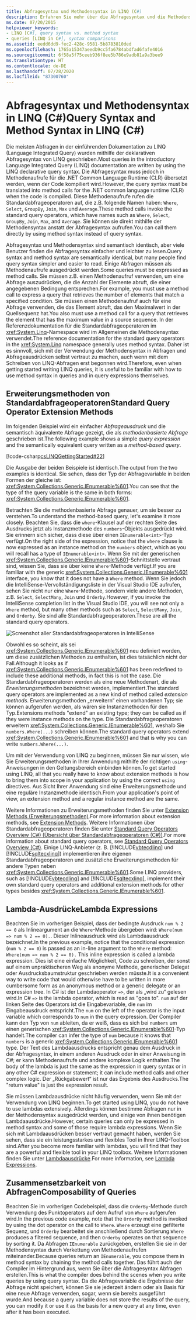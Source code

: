 ```yaml
---
title: Abfragesyntax und Methodensyntax in LINQ (C#)
description: Erfahren Sie mehr über die Abfragesyntax und die Methodensyntax in LINQ. Hierzu gehören auch Erweiterungsmethoden von Standardabfrageoperatoren sowie Lambdaausdrücke.
ms.date: 07/20/2015
helpviewer_keywords:
- LINQ [C#], query syntax vs. method syntax
- queries [LINQ in C#], syntax comparisons
ms.assetid: eedd6dd9-fec2-428c-9581-5b8783810ded
ms.openlocfilehash: 1765a15347aeedb9cc5fa6784abdfad6fafe4016
ms.sourcegitcommit: 6f58a5f75ceeb936f8ee5b786e9adb81a9a3bee9
ms.translationtype: HT
ms.contentlocale: de-DE
ms.lasthandoff: 07/28/2020
ms.locfileid: "87300760"
---
```

# <a name="query-syntax-and-method-syntax-in-linq-c"></a><span data-ttu-id="dd5d5-104">Abfragesyntax und Methodensyntax in LINQ (C#)</span><span class="sxs-lookup"><span data-stu-id="dd5d5-104">Query Syntax and Method Syntax in LINQ (C#)</span></span>
<span data-ttu-id="dd5d5-105">Die meisten Abfragen in der einführenden Dokumentation zu LINQ (Language Integrated Query) wurden mithilfe der deklarativen Abfragesyntax von LINQ geschrieben.</span><span class="sxs-lookup"><span data-stu-id="dd5d5-105">Most queries in the introductory Language Integrated Query (LINQ) documentation are written by using the LINQ declarative query syntax.</span></span> <span data-ttu-id="dd5d5-106">Die Abfragesyntax muss jedoch in Methodenaufrufe für die .NET Common Language Runtime (CLR) übersetzt werden, wenn der Code kompiliert wird.</span><span class="sxs-lookup"><span data-stu-id="dd5d5-106">However, the query syntax must be translated into method calls for the .NET common language runtime (CLR) when the code is compiled.</span></span> <span data-ttu-id="dd5d5-107">Diese Methodenaufrufe rufen die Standardabfrageoperatoren auf, die z.B. folgende Namen haben: `Where`, `Select`, `GroupBy`, `Join`, `Max` und `Average`.</span><span class="sxs-lookup"><span data-stu-id="dd5d5-107">These method calls invoke the standard query operators, which have names such as `Where`, `Select`, `GroupBy`, `Join`, `Max`, and `Average`.</span></span> <span data-ttu-id="dd5d5-108">Sie können sie direkt mithilfe der Methodensyntax anstatt der Abfragesyntax aufrufen.</span><span class="sxs-lookup"><span data-stu-id="dd5d5-108">You can call them directly by using method syntax instead of query syntax.</span></span>  
  
 <span data-ttu-id="dd5d5-109">Abfragesyntax und Methodensyntax sind semantisch identisch, aber viele Benutzer finden die Abfragesyntax einfacher und leichter zu lesen.</span><span class="sxs-lookup"><span data-stu-id="dd5d5-109">Query syntax and method syntax are semantically identical, but many people find query syntax simpler and easier to read.</span></span> <span data-ttu-id="dd5d5-110">Einige Abfragen müssen als Methodenaufrufe ausgedrückt werden.</span><span class="sxs-lookup"><span data-stu-id="dd5d5-110">Some queries must be expressed as method calls.</span></span> <span data-ttu-id="dd5d5-111">Sie müssen z.B. einen Methodenaufruf verwenden, um eine Abfrage auszudrücken, die die Anzahl der Elemente abruft, die einer angegebenen Bedingung entsprechen.</span><span class="sxs-lookup"><span data-stu-id="dd5d5-111">For example, you must use a method call to express a query that retrieves the number of elements that match a specified condition.</span></span> <span data-ttu-id="dd5d5-112">Sie müssen einen Methodenaufruf auch für eine Abfrage verwenden, die das Element abruft, das den Maximalwert in der Quellsequenz hat.</span><span class="sxs-lookup"><span data-stu-id="dd5d5-112">You also must use a method call for a query that retrieves the element that has the maximum value in a source sequence.</span></span> <span data-ttu-id="dd5d5-113">In der Referenzdokumentation für die Standardabfrageoperatoren im <xref:System.Linq>-Namespace wird im Allgemeinen die Methodensyntax verwendet.</span><span class="sxs-lookup"><span data-stu-id="dd5d5-113">The reference documentation for the standard query operators in the <xref:System.Linq> namespace generally uses method syntax.</span></span> <span data-ttu-id="dd5d5-114">Daher ist es sinnvoll, sich mit der Verwendung der Methodensyntax in Abfragen und Abfrageausdrücken selbst vertraut zu machen, auch wenn mit dem Schreiben von LINQ-Abfragen erst begonnen wird.</span><span class="sxs-lookup"><span data-stu-id="dd5d5-114">Therefore, even when getting started writing LINQ queries, it is useful to be familiar with how to use method syntax in queries and in query expressions themselves.</span></span>  
  
## <a name="standard-query-operator-extension-methods"></a><span data-ttu-id="dd5d5-115">Erweiterungsmethoden von Standardabfrageoperatoren</span><span class="sxs-lookup"><span data-stu-id="dd5d5-115">Standard Query Operator Extension Methods</span></span>  
 <span data-ttu-id="dd5d5-116">Im folgenden Beispiel wird ein einfacher *Abfrageausdruck* und die semantisch äquivalente Abfrage gezeigt, die als *methodenbasierte Abfrage* geschrieben ist.</span><span class="sxs-lookup"><span data-stu-id="dd5d5-116">The following example shows a simple *query expression* and the semantically equivalent query written as a *method-based query*.</span></span>  
  
 [!code-csharp[csLINQGettingStarted#22](~/samples/snippets/csharp/VS_Snippets_VBCSharp/CsLINQGettingStarted/CS/Class1.cs#22)]  
  
 <span data-ttu-id="dd5d5-117">Die Ausgabe der beiden Beispiele ist identisch.</span><span class="sxs-lookup"><span data-stu-id="dd5d5-117">The output from the two examples is identical.</span></span> <span data-ttu-id="dd5d5-118">Sie sehen, dass der Typ der Abfragevariable in beiden Formen der gleiche ist: <xref:System.Collections.Generic.IEnumerable%601>.</span><span class="sxs-lookup"><span data-stu-id="dd5d5-118">You can see that the type of the query variable is the same in both forms: <xref:System.Collections.Generic.IEnumerable%601>.</span></span>  
  
 <span data-ttu-id="dd5d5-119">Betrachten Sie die methodenbasierte Abfrage genauer, um sie besser zu verstehen.</span><span class="sxs-lookup"><span data-stu-id="dd5d5-119">To understand the method-based query, let's examine it more closely.</span></span> <span data-ttu-id="dd5d5-120">Beachten Sie, dass die `where`-Klausel auf der rechten Seite des Ausdrucks jetzt als Instanzmethode des `numbers`-Objekts ausgedrückt wird. Sie erinnern sich sicher, dass diese über einen `IEnumerable<int>`-Typ verfügt.</span><span class="sxs-lookup"><span data-stu-id="dd5d5-120">On the right side of the expression, notice that the `where` clause is now expressed as an instance method on the `numbers` object, which as you will recall has a type of `IEnumerable<int>`.</span></span> <span data-ttu-id="dd5d5-121">Wenn Sie mit der generischen <xref:System.Collections.Generic.IEnumerable%601>-Schnittstelle vertraut sind, wissen Sie, dass sie über keine `Where`-Methode verfügt.</span><span class="sxs-lookup"><span data-stu-id="dd5d5-121">If you are familiar with the generic <xref:System.Collections.Generic.IEnumerable%601> interface, you know that it does not have a `Where` method.</span></span> <span data-ttu-id="dd5d5-122">Wenn Sie jedoch die IntelliSense-Vervollständigungsliste in der Visual Studio IDE aufrufen, sehen Sie nicht nur eine `Where`-Methode, sondern viele andere Methoden, z.B. `Select`, `SelectMany`, `Join` und `Orderby`.</span><span class="sxs-lookup"><span data-stu-id="dd5d5-122">However, if you invoke the IntelliSense completion list in the Visual Studio IDE, you will see not only a `Where` method, but many other methods such as `Select`, `SelectMany`, `Join`, and `Orderby`.</span></span> <span data-ttu-id="dd5d5-123">Sie sind alle Standardabfrageoperatoren.</span><span class="sxs-lookup"><span data-stu-id="dd5d5-123">These are all the standard query operators.</span></span>  
  
 ![Screenshot aller Standardabfrageoperatoren in IntelliSense](./media/query-syntax-and-method-syntax-in-linq/standard-query-operators.png)  
  
 <span data-ttu-id="dd5d5-125">Obwohl es so scheint, als sei <xref:System.Collections.Generic.IEnumerable%601> neu definiert worden, um diese zusätzlichen Methoden zu enthalten, ist dies tatsächlich nicht der Fall.</span><span class="sxs-lookup"><span data-stu-id="dd5d5-125">Although it looks as if <xref:System.Collections.Generic.IEnumerable%601> has been redefined to include these additional methods, in fact this is not the case.</span></span> <span data-ttu-id="dd5d5-126">Die Standardabfrageoperatoren werden als eine neue Methodenart, die als *Erweiterungsmethoden* bezeichnet werden, implementiert.</span><span class="sxs-lookup"><span data-stu-id="dd5d5-126">The standard query operators are implemented as a new kind of method called *extension methods*.</span></span> <span data-ttu-id="dd5d5-127">Erweiterungsmethoden „erweitern“ einen vorhandenen Typ; sie können aufgerufen werden, als wären sie Instanzmethoden für den Typ.</span><span class="sxs-lookup"><span data-stu-id="dd5d5-127">Extensions methods "extend" an existing type; they can be called as if they were instance methods on the type.</span></span> <span data-ttu-id="dd5d5-128">Die Standardabfrageoperatoren erweitern <xref:System.Collections.Generic.IEnumerable%601>, weshalb Sie `numbers.Where(...)` schreiben können.</span><span class="sxs-lookup"><span data-stu-id="dd5d5-128">The standard query operators extend <xref:System.Collections.Generic.IEnumerable%601> and that is why you can write `numbers.Where(...)`.</span></span>  
  
 <span data-ttu-id="dd5d5-129">Um mit der Verwendung von LINQ zu beginnen, müssen Sie nur wissen, wie Sie Erweiterungsmethoden in Ihrer Anwendung mithilfe der richtigen `using`-Anweisungen in den Geltungsbereich einbinden können.</span><span class="sxs-lookup"><span data-stu-id="dd5d5-129">To get started using LINQ, all that you really have to know about extension methods is how to bring them into scope in your application by using the correct `using` directives.</span></span> <span data-ttu-id="dd5d5-130">Aus Sicht Ihrer Anwendung sind eine Erweiterungsmethode und eine reguläre Instanzmethode identisch.</span><span class="sxs-lookup"><span data-stu-id="dd5d5-130">From your application's point of view, an extension method and a regular instance method are the same.</span></span>  
  
 <span data-ttu-id="dd5d5-131">Weitere Informationen zu Erweiterungsmethoden finden Sie unter [Extension Methods (Erweiterungsmethoden)](../../classes-and-structs/extension-methods.md).</span><span class="sxs-lookup"><span data-stu-id="dd5d5-131">For more information about extension methods, see [Extension Methods](../../classes-and-structs/extension-methods.md).</span></span> <span data-ttu-id="dd5d5-132">Weitere Informationen über Standardabfrageoperatoren finden Sie unter [Standard Query Operators Overview (C#) (Übersicht über Standardabfrageoperatoren (C#))](./standard-query-operators-overview.md).</span><span class="sxs-lookup"><span data-stu-id="dd5d5-132">For more information about standard query operators, see [Standard Query Operators Overview (C#)](./standard-query-operators-overview.md).</span></span> <span data-ttu-id="dd5d5-133">Einige LINQ-Anbieter (z. B. [!INCLUDE[vbtecdlinq](~/includes/vbtecdlinq-md.md)] und [!INCLUDE[sqltecxlinq](~/includes/sqltecxlinq-md.md)]) implementieren ihre eigenen Standardabfrageoperatoren und zusätzliche Erweiterungsmethoden für andere Typen neben <xref:System.Collections.Generic.IEnumerable%601>.</span><span class="sxs-lookup"><span data-stu-id="dd5d5-133">Some LINQ providers, such as [!INCLUDE[vbtecdlinq](~/includes/vbtecdlinq-md.md)] and [!INCLUDE[sqltecxlinq](~/includes/sqltecxlinq-md.md)], implement their own standard query operators and additional extension methods for other types besides <xref:System.Collections.Generic.IEnumerable%601>.</span></span>  
  
## <a name="lambda-expressions"></a><span data-ttu-id="dd5d5-134">Lambda-Ausdrücke</span><span class="sxs-lookup"><span data-stu-id="dd5d5-134">Lambda Expressions</span></span>  
 <span data-ttu-id="dd5d5-135">Beachten Sie im vorherigen Beispiel, dass der bedingte Ausdruck `num % 2 == 0` als Inlineargument an die `Where`-Methode übergeben wird: `Where(num => num % 2 == 0).`. Dieser Inlineausdruck wird als Lambdaausdruck bezeichnet.</span><span class="sxs-lookup"><span data-stu-id="dd5d5-135">In the previous example, notice that the conditional expression (`num % 2 == 0`) is passed as an in-line argument to the `Where` method: `Where(num => num % 2 == 0).` This inline expression is called a lambda expression.</span></span> <span data-ttu-id="dd5d5-136">Dies ist eine einfache Möglichkeit, Code zu schreiben, der sonst auf einem unpraktischeren Weg als anonyme Methode, generischer Delegat oder Ausdrucksbaumstruktur geschrieben werden müsste.</span><span class="sxs-lookup"><span data-stu-id="dd5d5-136">It is a convenient way to write code that would otherwise have to be written in more cumbersome form as an anonymous method or a generic delegate or an expression tree.</span></span> <span data-ttu-id="dd5d5-137">In C# ist der Lambdaoperator `=>`, der als „wird zu“ gelesen wird.</span><span class="sxs-lookup"><span data-stu-id="dd5d5-137">In C# `=>` is the lambda operator, which is read as "goes to".</span></span> <span data-ttu-id="dd5d5-138">`num` auf der linken Seite des Operators ist die Eingabevariable, die `num` im Eingabeausdruck entspricht.</span><span class="sxs-lookup"><span data-stu-id="dd5d5-138">The `num` on the left of the operator is the input variable which corresponds to `num` in the query expression.</span></span> <span data-ttu-id="dd5d5-139">Der Compiler kann den Typ von `num` ableiten, da er weiß, dass es sich bei `numbers` um einen generischen <xref:System.Collections.Generic.IEnumerable%601>-Typ handelt.</span><span class="sxs-lookup"><span data-stu-id="dd5d5-139">The compiler can infer the type of `num` because it knows that `numbers` is a generic <xref:System.Collections.Generic.IEnumerable%601> type.</span></span> <span data-ttu-id="dd5d5-140">Der Text des Lambdaausdrucks entspricht genau dem Ausdruck in der Abfragesyntax, in einem anderen Ausdruck oder in einer Anweisung in C#; er kann Methodenaufrufe und andere komplexe Logik enthalten.</span><span class="sxs-lookup"><span data-stu-id="dd5d5-140">The body of the lambda is just the same as the expression in query syntax or in any other C# expression or statement; it can include method calls and other complex logic.</span></span> <span data-ttu-id="dd5d5-141">Der „Rückgabewert“ ist nur das Ergebnis des Ausdrucks.</span><span class="sxs-lookup"><span data-stu-id="dd5d5-141">The "return value" is just the expression result.</span></span>  
  
 <span data-ttu-id="dd5d5-142">Sie müssen Lambdaausdrücke nicht häufig verwenden, wenn Sie mit der Verwendung von LINQ beginnen.</span><span class="sxs-lookup"><span data-stu-id="dd5d5-142">To get started using LINQ, you do not have to use lambdas extensively.</span></span> <span data-ttu-id="dd5d5-143">Allerdings können bestimme Abfragen nur in der Methodensyntax ausgedrückt werden, und einige von ihnen benötigen Lambdaausdrücke.</span><span class="sxs-lookup"><span data-stu-id="dd5d5-143">However, certain queries can only be expressed in method syntax and some of those require lambda expressions.</span></span> <span data-ttu-id="dd5d5-144">Wenn Sie sich mit Lambdaausdrücken besser vertraut gemacht haben, werden Sie sehen, dass sie ein leistungsstarkes und flexibles Tool in Ihrer LINQ-Toolbox sind.</span><span class="sxs-lookup"><span data-stu-id="dd5d5-144">After you become more familiar with lambdas, you will find that they are a powerful and flexible tool in your LINQ toolbox.</span></span> <span data-ttu-id="dd5d5-145">Weitere Informationen finden Sie unter [Lambdaausdrücke](../../statements-expressions-operators/lambda-expressions.md).</span><span class="sxs-lookup"><span data-stu-id="dd5d5-145">For more information, see [Lambda Expressions](../../statements-expressions-operators/lambda-expressions.md).</span></span>  
  
## <a name="composability-of-queries"></a><span data-ttu-id="dd5d5-146">Zusammensetzbarkeit von Abfragen</span><span class="sxs-lookup"><span data-stu-id="dd5d5-146">Composability of Queries</span></span>  
 <span data-ttu-id="dd5d5-147">Beachten Sie im vorherigen Codebeispiel, dass die `OrderBy`-Methode durch Verwendung des Punktoperators auf dem Aufruf von `Where` aufgerufen wird.</span><span class="sxs-lookup"><span data-stu-id="dd5d5-147">In the previous code example, note that the `OrderBy` method is invoked by using the dot operator on the call to `Where`.</span></span> <span data-ttu-id="dd5d5-148">`Where` erzeugt eine gefilterte Sequenz, und `Orderby` bearbeitet sie anschließend durch Sortierung.</span><span class="sxs-lookup"><span data-stu-id="dd5d5-148">`Where` produces a filtered sequence, and then `Orderby` operates on that sequence by sorting it.</span></span> <span data-ttu-id="dd5d5-149">Da Abfragen `IEnumerable` zurückgeben, erstellen Sie sie in der Methodensyntax durch Verkettung von Methodenaufrufen miteinander.</span><span class="sxs-lookup"><span data-stu-id="dd5d5-149">Because queries return an `IEnumerable`, you compose them in method syntax by chaining the method calls together.</span></span> <span data-ttu-id="dd5d5-150">Das führt auch der Compiler im Hintergrund aus, wenn Sie über die Abfragesyntax Abfragen erstellen.</span><span class="sxs-lookup"><span data-stu-id="dd5d5-150">This is what the compiler does behind the scenes when you write queries by using query syntax.</span></span> <span data-ttu-id="dd5d5-151">Da die Abfragevariable die Ergebnisse der Abfrage nicht speichert, können Sie sie jederzeit ändern oder als Basis für eine neue Abfrage verwenden, sogar, wenn sie bereits ausgeführt wurde.</span><span class="sxs-lookup"><span data-stu-id="dd5d5-151">And because a query variable does not store the results of the query, you can modify it or use it as the basis for a new query at any time, even after it has been executed.</span></span>  
